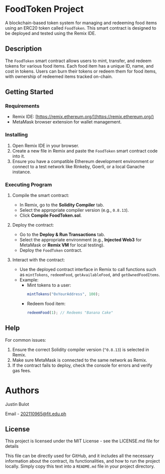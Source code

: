 # FoodToken Project

A blockchain-based token system for managing and redeeming food items using an ERC20 token called `FoodToken`. This smart contract is designed to be deployed and tested using the Remix IDE.

## Description

The `FoodToken` smart contract allows users to mint, transfer, and redeem tokens for various food items. Each food item has a unique ID, name, and cost in tokens. Users can burn their tokens or redeem them for food items, with ownership of redeemed items tracked on-chain.

## Getting Started

### Requirements

- Remix IDE: [https://remix.ethereum.org/](https://remix.ethereum.org/)
- MetaMask browser extension for wallet management.

### Installing

1. Open Remix IDE in your browser.
2. Create a new file in Remix and paste the `FoodToken` smart contract code into it.
3. Ensure you have a compatible Ethereum development environment or connect to a test network like Rinkeby, Goerli, or a local Ganache instance.

### Executing Program

1. Compile the smart contract:
   - In Remix, go to the **Solidity Compiler** tab.
   - Select the appropriate compiler version (e.g., `0.8.13`).
   - Click **Compile FoodToken.sol**.

2. Deploy the contract:
   - Go to the **Deploy & Run Transactions** tab.
   - Select the appropriate environment (e.g., **Injected Web3** for MetaMask or **Remix VM** for local testing).
   - Deploy the `FoodToken` contract.

3. Interact with the contract:
   - Use the deployed contract interface in Remix to call functions such as `mintTokens`, `redeemFood`, `getAvailableFood`, and `getOwnedFoodItems`.
   - Example:
     - Mint tokens to a user:
       ```javascript
       mintTokens("0xYourAddress", 100);
       ```
     - Redeem food item:
       ```javascript
       redeemFood(1); // Redeems "Banana Cake"
       ```

## Help

For common issues:
1. Ensure the correct Solidity compiler version (`^0.8.13`) is selected in Remix.
2. Make sure MetaMask is connected to the same network as Remix.
3. If the contract fails to deploy, check the console for errors and verify gas fees.

# Authors
Justin Bulot

Email - 202110965@fit.edu.ph

## License
This project is licensed under the MIT License - see the LICENSE.md file for details


This file can be directly used for GitHub, and it includes all the necessary information about the contract, its functionalities, and how to run the project locally. Simply copy this text into a `README.md` file in your project directory.
